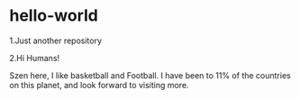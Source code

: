 # hello-world

1.Just another repository

2.Hi Humans!

Szen here, I like basketball and Football. 
I have been to 11% of the countries on this planet, and look forward to visiting more.
